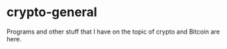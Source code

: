 # crypto-general
Programs and other stuff that I have on the topic of crypto and Bitcoin are here. 
